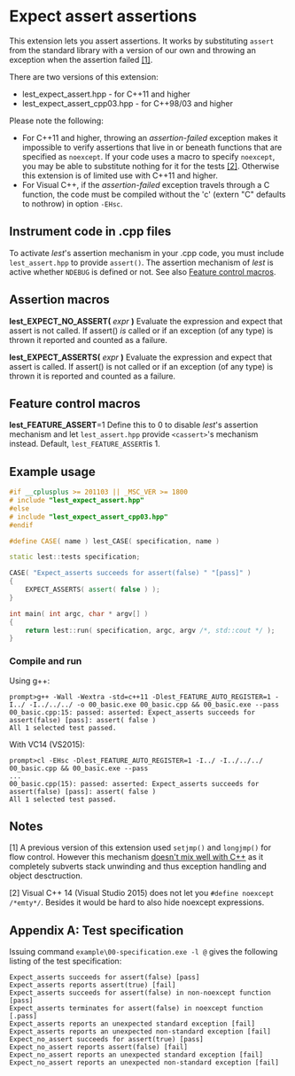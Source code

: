 Expect assert assertions
========================
This extension lets you assert assertions. It works by substituting `assert` from the standard library with a version of our own and throwing an exception when the assertion failed [[1]](#notes). 

There are two versions of this extension:

- lest_expect_assert.hpp - for C++11 and higher
- lest_expect_assert_cpp03.hpp - for C++98/03 and higher

Please note the following:
- For C++11 and higher, throwing an *assertion-failed* exception makes it impossible to verify assertions that live in or beneath functions that are specified as `noexcept`. If your code uses a macro to specify `noexcept`, you may be able to substitute nothing for it for the tests [[2]](#notes). Otherwise this extension is of limited use with C++11 and higher.
- For Visual C++, if the *assertion-failed* exception travels through a C function, the code must be compiled without the 'c' (extern "C" defaults to nothrow) in option `-EHsc`.


Instrument code in .cpp files
-----------------------------
To activate *lest*'s assertion mechanism in your .cpp code, you must include
`lest_assert.hpp` to provide `assert()`. The assertion mechanism of *lest* is active whether `NDEBUG` is defined or not. See also [Feature control macros](#feature-control-macros).


Assertion macros
----------------
**lest_EXPECT_NO_ASSERT(** _expr_ **)**
Evaluate the expression and expect that assert is not called. If assert() *is* called or if an exception (of any type) is thrown it reported and counted as a failure.

**lest_EXPECT_ASSERTS(** _expr_ **)**
Evaluate the expression and expect that assert is called. If assert() is not called or if an exception (of any type) is thrown it is reported and counted as a failure.

Feature control macros
----------------------
**lest_FEATURE_ASSERT**=1
Define this to 0 to disable *lest*'s assertion mechanism and let `lest_assert.hpp` provide `<cassert>`'s mechanism instead. Default, `lest_FEATURE_ASSERT`is 1.


Example usage
-------------

```Cpp
#if __cplusplus >= 201103 || _MSC_VER >= 1800
# include "lest_expect_assert.hpp"
#else
# include "lest_expect_assert_cpp03.hpp"
#endif

#define CASE( name ) lest_CASE( specification, name )

static lest::tests specification;

CASE( "Expect_asserts succeeds for assert(false) " "[pass]" )
{
    EXPECT_ASSERTS( assert( false ) );
}

int main( int argc, char * argv[] )
{
    return lest::run( specification, argc, argv /*, std::cout */ );
}
```

### Compile and run

Using g++:
```
prompt>g++ -Wall -Wextra -std=c++11 -Dlest_FEATURE_AUTO_REGISTER=1 -I../ -I../../../ -o 00_basic.exe 00_basic.cpp && 00_basic.exe --pass
00_basic.cpp:15: passed: asserted: Expect_asserts succeeds for assert(false) [pass]: assert( false )
All 1 selected test passed.
```
With VC14 (VS2015):
```
prompt>cl -EHsc -Dlest_FEATURE_AUTO_REGISTER=1 -I../ -I../../../ 00_basic.cpp && 00_basic.exe --pass
...
00_basic.cpp(15): passed: asserted: Expect_asserts succeeds for assert(false) [pass]: assert( false )
All 1 selected test passed.
```

Notes
-----
[1] A previous version of this extension used `setjmp()` and `longjmp()` for flow control. However this mechanism [doesn't mix well with C++](http://stackoverflow.com/a/1376099/437272) as it completely subverts stack unwinding and thus exception handling and object desctruction.

[2] Visual C++ 14 (Visual Studio 2015) does not let you `#define noexcept /*emty*/`. Besides it would be hard to also hide noexcept expressions.


Appendix A: Test specification
------------------------------
Issuing command `example\00-specification.exe -l @` gives the following listing of the test specification:

```
Expect_asserts succeeds for assert(false) [pass]
Expect_asserts reports assert(true) [fail]
Expect_asserts succeeds for assert(false) in non-noexcept function [pass]
Expect_asserts terminates for assert(false) in noexcept function [.pass]
Expect_asserts reports an unexpected standard exception [fail]
Expect_asserts reports an unexpected non-standard exception [fail]
Expect_no_assert succeeds for assert(true) [pass]
Expect_no_assert reports assert(false) [fail]
Expect_no_assert reports an unexpected standard exception [fail]
Expect_no_assert reports an unexpected non-standard exception [fail]
```
